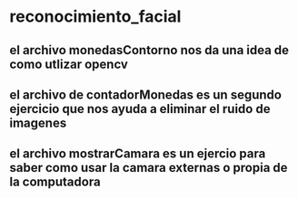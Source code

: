 # reconocimiento_facial
## el archivo monedasContorno nos da una idea de como utlizar opencv
## el archivo de contadorMonedas es un segundo ejercicio que nos ayuda a eliminar el ruido de imagenes
## el archivo mostrarCamara es un ejercio para saber como usar la camara externas o propia de la computadora